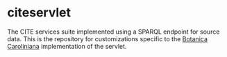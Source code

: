 # citeservlet #

The CITE services suite implemented using a SPARQL endpoint for source data. This is the repository for customizations specific to the [Botanica Caroliniana](http://folio.furman.edu/botcarweb) implementation of the servlet.

